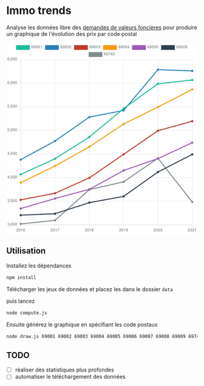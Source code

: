 # Immo trends

Analyse les données libre des [demandes de valeurs foncières](https://www.data.gouv.fr/fr/datasets/demandes-de-valeurs-foncieres/) pour produire un graphique de l'évolution des prix par code postal

![example de graphique](example.png)

## Utilisation

Installez les dépendances

```sh
npm install
```

Télécharger les jeux de données et placez les dans le dossier `data`

puis lancez

```sh
node compute.js
```

Ensuite générez le graphique en spécifiant les code postaux

```sh
node draw.js 69001 69002 69003 69004 69005 69006 69007 69008 69009 69740
```

## TODO

- [ ] réaliser des statistiques plus profondes
- [ ] automatiser le téléchargement des données
